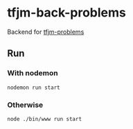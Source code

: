 # tfjm-back-problems
Backend for [tfjm-problems](https://github.com/HadrienRenaud/tfjm-problems)

## Run 

### With nodemon

```shell
nodemon run start
```


### Otherwise 

```shell
node ./bin/www run start
```
